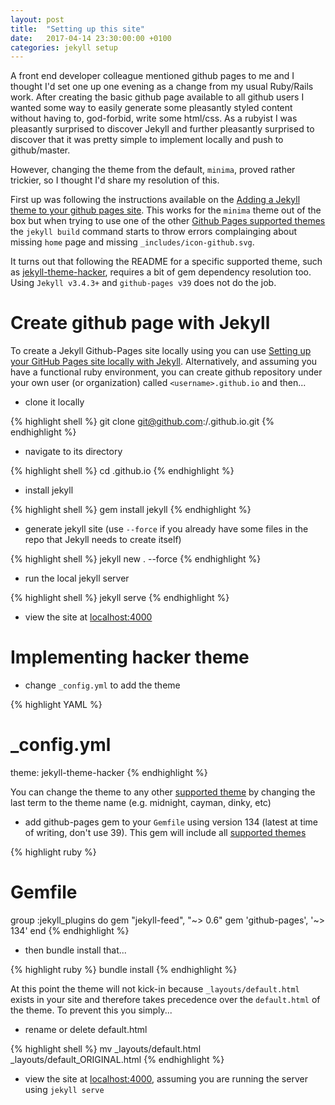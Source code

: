 ```yaml
---
layout: post
title:  "Setting up this site"
date:   2017-04-14 23:30:00:00 +0100
categories: jekyll setup
---
```


A front end developer colleague mentioned github pages to me and I thought I'd set one up one evening as a
change from my usual Ruby/Rails work. After creating the basic github page available to all github users
I wanted some way to easily generate some pleasantly styled content without having to, god-forbid, write some
html/css. As a rubyist I was pleasantly surprised to discover Jekyll and further pleasantly surprised to discover
that it was pretty simple to implement locally and push to github/master.

However, changing the theme from the default, `minima`, proved rather trickier, so I thought I'd share my resolution of this.

First up was following the instructions available on the [Adding a Jekyll theme to your github pages site](https://help.github.com/articles/adding-a-jekyll-theme-to-your-github-pages-site/#adding-a-jekyll-theme-to-your-site). This works for the `minima` theme out of the box but when trying to use one of the other [Github Pages supported themes][supported-themes] the `jekyll build` command starts to throw errors complainging about missing `home` page and missing `_includes/icon-github.svg`.

It turns out that following the README for a specific supported theme, such as [jekyll-theme-hacker](https://github.com/pages-themes/hacker), requires a bit of gem dependency resolution too. Using `Jekyll v3.4.3+` and `github-pages v39` does not do the job.

# Create github page with Jekyll

To create a Jekyll Github-Pages site locally using you can use [Setting up your GitHub Pages site locally with Jekyll](https://help.github.com/articles/setting-up-your-github-pages-site-locally-with-jekyll/). Alternatively, and assuming you have a functional ruby environment, you can create github repository under your own user (or organization) called `<username>.github.io` and then...

* clone it locally

{% highlight shell %}
git clone git@github.com:<username>/<username>.github.io.git
{% endhighlight %}

* navigate to its directory

{% highlight shell %}
cd <username>.github.io
{% endhighlight %}

* install jekyll

{% highlight shell %}
gem install jekyll
{% endhighlight %}

* generate jekyll site (use `--force` if you already have some files in the repo that Jekyll needs to create itself)

{% highlight shell %}
jekyll new . --force
{% endhighlight %}

* run the local jekyll server

{% highlight shell %}
jekyll serve
{% endhighlight %}

* view the site at [localhost:4000](http://localhost:4000)

# Implementing hacker theme

* change `_config.yml` to add the theme

{% highlight YAML %}
# _config.yml
theme: jekyll-theme-hacker
{% endhighlight %}

You can change the theme to any other [supported theme][supported-themes] by changing the last term to the theme name (e.g. midnight, cayman, dinky, etc)

* add github-pages gem to your `Gemfile` using version 134 (latest at time of writing, don't use 39). This gem will include all [supported themes][supported-themes]

{% highlight ruby %}
# Gemfile
group :jekyll_plugins do
  gem "jekyll-feed", "~> 0.6"
  gem 'github-pages', '~> 134'
end
{% endhighlight %}

* then bundle install that...

{% highlight ruby %}
bundle install
{% endhighlight %}

At this point the theme will not kick-in because `_layouts/default.html` exists in your site and therefore takes precedence over the `default.html` of the theme. To prevent this you simply...

* rename or delete default.html

{% highlight shell %}
mv _layouts/default.html _layouts/default_ORIGINAL.html
{% endhighlight %}


* view the site at [localhost:4000](http://localhost:4000), assuming you are running the server using `jekyll serve`


[supported-themes]: https://pages.github.com/themes/
